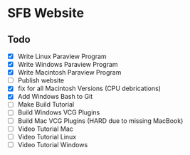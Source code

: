# SFB Website



## Todo

- [X] Write Linux Paraview Program
- [X] Write Windows Paraview Program
- [X] Write Macintosh Paraview Program
- [ ] Publish website 
- [X] fix for all Macintosh Versions (CPU debrications)
- [X] Add Windows Bash to Git
- [ ] Make Build Tutorial
- [ ] Build Windows VCG Plugins
- [ ] Build Mac VCG Plugins (HARD due to missing MacBook)
- [ ] Video Tutorial Mac
- [ ] Video Tutorial Linux
- [ ] Video Tutorial Windows